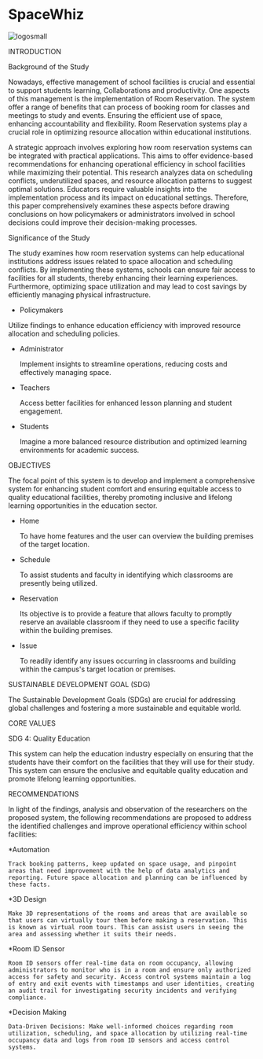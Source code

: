 # SpaceWhiz

![logosmall](https://github.com/k33ptoo/KControls/assets/119305189/c9497d9c-d6f7-4dc8-823b-080bda06c52a)

INTRODUCTION

Background of the Study 

Nowadays, effective management of school facilities is crucial and essential to support students learning, Collaborations and productivity. One aspects of this management is the implementation of Room Reservation. The system offer a range of benefits that can process of booking room for classes and meetings to study and events. Ensuring the efficient use of space, enhancing accountability and flexibility. Room Reservation systems play a crucial role in optimizing resource allocation within educational institutions. 

A strategic approach involves exploring how room reservation systems can be integrated with practical applications. This aims to offer evidence-based recommendations for enhancing operational efficiency in school facilities while maximizing their potential. This research analyzes data on scheduling conflicts, underutilized spaces, and resource allocation patterns to suggest optimal solutions. Educators require valuable insights into the implementation process and its impact on educational settings. Therefore, this paper comprehensively examines these aspects before drawing conclusions on how policymakers or administrators involved in school decisions could improve their decision-making processes.

Significance of the Study

The study examines how room reservation systems can help educational institutions address issues related to space allocation and scheduling conflicts. By implementing these systems, schools can ensure fair access to facilities for all students, thereby enhancing their learning experiences. Furthermore, optimizing space utilization and may lead to cost savings by efficiently managing physical infrastructure.

* Policymakers

Utilize findings to enhance education efficiency with improved resource allocation and scheduling policies.

* Administrator

    Implement insights to streamline operations, reducing costs and effectively managing space.

* Teachers

    Access better facilities for enhanced lesson planning and student engagement.

* Students

    Imagine a more balanced resource distribution and optimized learning environments for academic success.
    
OBJECTIVES

The focal point of this system is to develop and implement a comprehensive system for enhancing student comfort and ensuring equitable access to quality educational facilities, thereby promoting inclusive and lifelong learning opportunities in the education sector.

* Home

    To have home features and the user can overview the building premises of the target location.

* Schedule

    To assist students and faculty in identifying which classrooms are presently being utilized.

* Reservation

    Its objective is to provide a feature that allows faculty to promptly reserve an available classroom if they need to use a specific facility within the building premises.

* Issue

   To readily identify any issues occurring in classrooms and  building within the campus's target location or premises.

SUSTAINABLE DEVELOPMENT GOAL (SDG)

The Sustainable Development Goals (SDGs) are crucial for addressing global challenges and fostering a more sustainable and equitable world. 

CORE VALUES

SDG 4: Quality Education

   This system can help the education industry especially on ensuring that the students have their comfort on the facilities that they will use for their study. This system can ensure the enclusive and equitable quality education and promote lifelong learning opportunities.   

RECOMMENDATIONS

In light of the findings, analysis and observation of the researchers on the proposed system, the following recommendations are proposed to address the identified challenges and improve operational efficiency within school facilities: 

*Automation

    Track booking patterns, keep updated on space usage, and pinpoint areas that need improvement with the help of data analytics and reporting. Future space allocation and planning can be influenced by these facts. 

*3D Design 

    Make 3D representations of the rooms and areas that are available so that users can virtually tour them before making a reservation. This is known as virtual room tours. This can assist users in seeing the area and assessing whether it suits their needs. 

*Room ID Sensor

    Room ID sensors offer real-time data on room occupancy, allowing administrators to monitor who is in a room and ensure only authorized access for safety and security. Access control systems maintain a log of entry and exit events with timestamps and user identities, creating an audit trail for investigating security incidents and verifying compliance.

*Decision Making

    Data-Driven Decisions: Make well-informed choices regarding room utilization, scheduling, and space allocation by utilizing real-time occupancy data and logs from room ID sensors and access control systems.

